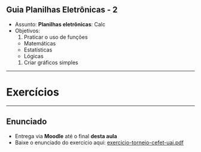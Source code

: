## Guia Planilhas Eletrônicas - 2

- Assunto: **Planilhas eletrônicas**: Calc
- Objetivos:
  1. Praticar o uso de funções
    - Matemáticas
    - Estatísticas
    - Lógicas
  1. Criar gráficos simples

---
# Exercícios

---
## Enunciado

- Entrega via **Moodle** até o final **desta aula**
- Baixe o enunciado do exercício aqui:
  [exercicio-torneio-cefet-uai.pdf](http://fegemo.github.io/cefet-lfui/attachments/planilhas/exercicio-torneio-cefet-uai-calc.pdf)
